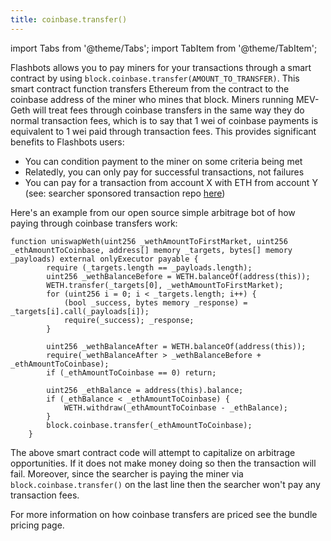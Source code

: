```yaml
---
title: coinbase.transfer()
---
```


import Tabs from '@theme/Tabs';
import TabItem from '@theme/TabItem';

Flashbots allows you to pay miners for your transactions through a smart contract by using `block.coinbase.transfer(AMOUNT_TO_TRANSFER)`. This smart contract function transfers Ethereum from the contract to the coinbase address of the miner who mines that block. Miners running MEV-Geth will treat fees through coinbase transfers in the same way they do normal transaction fees, which is to say that 1 wei of coinbase payments is equivalent to 1 wei paid through transaction fees. This provides significant benefits to Flashbots users:
* You can condition payment to the miner on some criteria being met
* Relatedly, you can only pay for successful transactions, not failures
* You can pay for a transaction from account X with ETH from account Y (see: searcher sponsored transaction repo [here](https://github.com/flashbots/searcher-sponsored-tx))

Here's an example from our open source simple arbitrage bot of how paying through coinbase transfers work:

```solidity
function uniswapWeth(uint256 _wethAmountToFirstMarket, uint256 _ethAmountToCoinbase, address[] memory _targets, bytes[] memory _payloads) external onlyExecutor payable {
        require (_targets.length == _payloads.length);
        uint256 _wethBalanceBefore = WETH.balanceOf(address(this));
        WETH.transfer(_targets[0], _wethAmountToFirstMarket);
        for (uint256 i = 0; i < _targets.length; i++) {
            (bool _success, bytes memory _response) = _targets[i].call(_payloads[i]);
            require(_success); _response;
        }

        uint256 _wethBalanceAfter = WETH.balanceOf(address(this));
        require(_wethBalanceAfter > _wethBalanceBefore + _ethAmountToCoinbase);
        if (_ethAmountToCoinbase == 0) return;

        uint256 _ethBalance = address(this).balance;
        if (_ethBalance < _ethAmountToCoinbase) {
            WETH.withdraw(_ethAmountToCoinbase - _ethBalance);
        }
        block.coinbase.transfer(_ethAmountToCoinbase);
    }
```

The above smart contract code will attempt to capitalize on arbitrage opportunities. If it does not make money doing so then the transaction will fail. Moreover, since the searcher is paying the miner via `block.coinbase.transfer()` on the last line then the searcher won't pay any transaction fees.

For more information on how coinbase transfers are priced see the bundle pricing page.